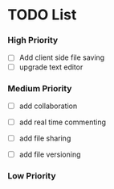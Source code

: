 # TODO List


### High Priority
- [ ] Add client side file saving
- [ ] upgrade text editor

### Medium Priority
- [ ] add collaboration
- [ ] add real time commenting
- [ ] add file sharing
- [ ] add file versioning


### Low Priority

